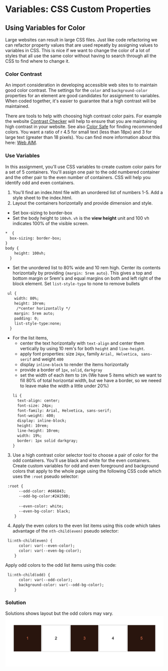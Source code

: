 # Variables: CSS Custom Properties

## Using Variables for Color  

Large websites can result in large CSS files.  Just like code refactoring we can refactor property values that
are used repeatly by assigning values to variables in CSS.  This is nice if we want to change the color of a lot of 
styles that all use the same color without having to search through all the CSS to find where to change it.   

### Color Contrast  
An import consideration in developing accessible web sites to to maintain good color contrast.  The settings for the `color` and `background-color` properties for an element are good candidates for assignment to variables.  When coded together, it's easier to guarantee that a high contrast will be maintained.  

There are tools to help with choosing high contrast color pairs.  For example the website [Contrast Checker](https://contrastchecker.com/) will help to ensure that you are maintaining high contrast in your website.  See also [Color Safe](http://colorsafe.co/) for finding recommended colors.  You want a ratio of r 4.5 for small text (less than 18px) and 3 for large text (greater than 18 pixels).  You can find more information about this here: [Web AIM](https://webaim.org/blog/wcag-2-0-and-link-colors/).  

### Use Variables  
In this assignment, you'll use CSS variables to create custom color pairs for a set of 5 containers.  You'll assign one pair to the odd numbered container and the other pair to the even number of containers.  CSS will help you identify odd and even containers.  

1. You'll find an index.html file with an unordered list of numbers 1-5.  Add a style sheet to the index.html.
2. Layout the containers horizontally and provide dimension and style.
  - Set box-sizing to border-box
  - Set the body height to `100vh`.  `vh` is the **view height** unit and 100 vh indicates 100% of the visible screen.
  ```
  *  {
    box-sizing: border-box;
  }
  body {
      height: 100vh;
    }
  ```
  - Set the unordered list to 80% wide and 10 rem high.  Center its contents horizontally by providing `{margin: 5rem auto}`.  This gives a top and bottom margin or 5rem's and equal margins on both and left right of the block element. Set `list-style-type` to none to remove bullets
  ```
   ul {
      width: 80%;
      height: 10rem;
       /*center horizontally */
      margin: 5rem auto;
      padding: 0;
      list-style-type:none;    
    }
  ```
  - For the list items, 
    - center the text horizontally with `text-align` and center them vertically by using 10 rem's for both `height` and `line-height`.
    - apply font properties: size `24px`, family `Arial, Helvetica, sans-serif` and weight `400`
    - display `inline-block` to render the items horizontally
    - provide a border of `1px`, `solid`, `darkgray`
    - set the width of each item to `19%` (We have 5 items which we want to fill 80% of total horizontal width, but we have a border, so we neeed to leave make the width a little under 20%)
    ```
    li {
      text-align: center;
      font-size: 24px;
      font-family: Arial, Helvetica, sans-serif;
      font-weight: 400;
      display: inline-block;
      height: 10rem;
      line-height: 10rem;
      width: 19%; 
      border: 1px solid darkgray;
    }
    ```
3. Use a high contrast color selector tool to choose a pair of color for the odd containers. You'll use black and white for the even containers.  Create custom variables for odd and even foreground and background colors that apply to the whole page using the following CSS code which uses the `:root` pseudo selector:
```
 :root {
      --odd-color: #d46843;
      --odd-bg-color:#2A150D;

      --even-color: white;
      --even-bg-color: black;
    }
```   
4. Apply the even colors to the even list items using this code which takes advantage of the `nth-child(even)` pseudo selector:
```
 li:nth-child(even) {
      color: var(--even-color);
      color: var(--even-bg-color);
    }
```  
Apply odd colors to the odd list items using this code:
```
 li:nth-child(odd) {
      color: var(--odd-color);
      background-color: var(--odd-bg-color);
    }
```  

### Solution  

Solutions shows layout but the odd colors may vary.  
![CSS variables solution](images/skills-2-css-variables.png)